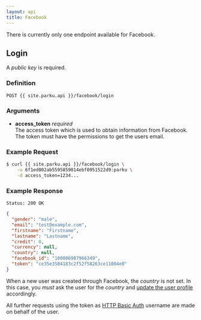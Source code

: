 ```yaml
---
layout: api
title: Facebook
---
```


There is currently only one endpoint available for Facebook.

## <a name="login"></a>Login

A _public key_ is required.

### Definition

````nginx
POST {{ site.parku.api }}/facebook/login
````

### Arguments

* __access\_token__ _required_<br/>
  The access token which is used to obtain information from Facebook. The token must have the permissions to get the users email.
### Example Request

```sh
$ curl {{ site.parku.api }}/facebook/login \
    -u 6f1ed002ab5595859014ebf0951522d9:parku \
    -d access_token=1234...
```

### Example Response

```nginx
Status: 200 OK
```

```json
{
  "gender": "male",
  "email": "test@example.com",
  "firstname": "Firstname",
  "lastname": "Lastname",
  "credit": 0,
  "currency": null,
  "country": null,
  "facebook_id": "100006987966349",
  "token": "ce35e3504183c2f52f58263ce11004e0"
}
```

When a new user was created through Facebook, the _country_ is not set. In this case, you _must_ ask the user for the _country_ and [update the user profile][update-user] accordingly.

All further requests using the token as [HTTP Basic Auth][HTTP Basic Auth] username are made on behalf of the user.

  [update-user]: /api/user/#update
  [HTTP Basic Auth]: http://en.wikipedia.org/wiki/Basic_access_authentication
